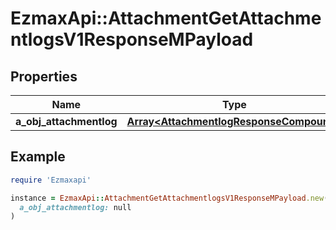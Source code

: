 # EzmaxApi::AttachmentGetAttachmentlogsV1ResponseMPayload

## Properties

| Name | Type | Description | Notes |
| ---- | ---- | ----------- | ----- |
| **a_obj_attachmentlog** | [**Array&lt;AttachmentlogResponseCompound&gt;**](AttachmentlogResponseCompound.md) |  |  |

## Example

```ruby
require 'Ezmaxapi'

instance = EzmaxApi::AttachmentGetAttachmentlogsV1ResponseMPayload.new(
  a_obj_attachmentlog: null
)
```

